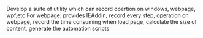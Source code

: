 Develop a suite of utility which can record opertion on windows, webpage, wpf,etc
For webpage: provides IEAddin, record every step, operation on webpage, record the time consuming when load page, calculate the size of content, generate the automation scripts